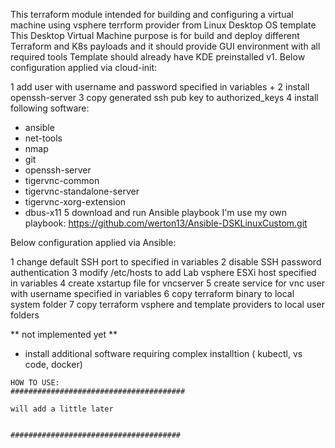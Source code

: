 This terraform module intended for  building and configuring a virtual machine
using vsphere terrform provider from Linux Desktop OS template
This Desktop Virtual Machine purpose is for build and deploy different Terraform and K8s payloads and it should provide GUI environment with all required tools
Template should already have KDE preinstalled
v1.
Below configuration applied via cloud-init:


 1 add user with username and password specified in variables +
 2 install openssh-server
 3 copy generated ssh pub key to authorized_keys
 4 install following software:
   - ansible
   - net-tools
   - nmap
   - git
   - openssh-server
   - tigervnc-common
   - tigervnc-standalone-server
   - tigervnc-xorg-extension
   - dbus-x11
 5 download and run Ansible playbook
I'm use my own playbook: https://github.com/werton13/Ansible-DSKLinuxCustom.git

Below configuration applied via Ansible:

 1 change default SSH port to specified in variables
 2 disable SSH password authentication
 3  modify /etc/hosts to add Lab vsphere ESXi host specified in variables
 4 create xstartup file for vncserver
 5 create service for vnc user with username specified in variables
 6 copy terraform binary to local system folder
 7 copy terraform vsphere and template providers to local user folders

** not implemented yet ** 
-  install additional software requiring complex installtion ( kubectl, vs code, docker)

~~~~~~~~~~~~~~~~~~~~~~~~~~~~~~~~~~~~~~~~~~~~~~~~~~~~~~~~~~~~~~~~~~~~~~~~~~~~~~~~~~~~~
HOW TO USE:
#######################################

will add a little later
 

######################################
